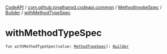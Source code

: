 [CodeAPI](../../../index.md) / [com.github.jonathanxd.codeapi.common](../../index.md) / [MethodInvokeSpec](../index.md) / [Builder](index.md) / [withMethodTypeSpec](.)

# withMethodTypeSpec

`fun withMethodTypeSpec(value: `[`MethodTypeSpec`](../../-method-type-spec/index.md)`): `[`Builder`](index.md)
